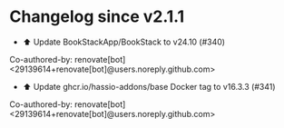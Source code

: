 # Changelog since v2.1.1
- ⬆️ Update BookStackApp/BookStack to v24.10 (#340)

Co-authored-by: renovate[bot] <29139614+renovate[bot]@users.noreply.github.com> 
- ⬆️ Update ghcr.io/hassio-addons/base Docker tag to v16.3.3 (#341)

Co-authored-by: renovate[bot] <29139614+renovate[bot]@users.noreply.github.com> 
